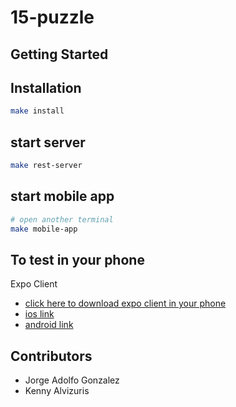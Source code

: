 # 15-puzzle

## Getting Started

## Installation
```sh
make install
```

## start server
```sh
make rest-server
```

## start mobile app
```sh
# open another terminal
make mobile-app
```

## To test in your phone
Expo Client
- [click here to download expo client in your phone](https://expo.io/tools#client)
- [ios link](https://itunes.apple.com/app/apple-store/id982107779?ct=www&mt=8)
- [android link](https://play.google.com/store/apps/details?id=host.exp.exponent&referrer=www)

## Contributors
* Jorge Adolfo Gonzalez
* Kenny Alvizuris